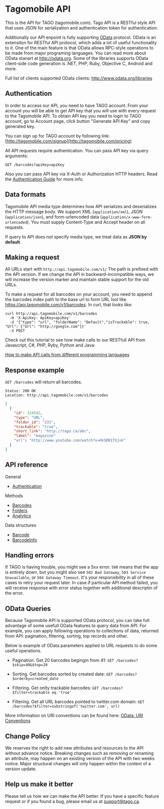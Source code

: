 Tagomobile API
====================

This is the API for TAGO (tagomobile.com). 
Tago API is a RESTful style API that uses JSON for serialization and authentication token for authentication.

Additionally our API enpoint is fully supporting [OData](http://odata.org) protocol. OData is an extensiton for RESTful API protocol, which adds a lot of useful functionality to it. One of the main feature is that OData allows RPC-style operations to be made from major programing languages. You can read more about OData stanart at http://odata.org. Some of the libraries supports OData client-side code generation is .NET, PHP, Ruby, Objective C, Android and more.

Full list of clients supported OData clients:
http://www.odata.org/libraries


Authentication
----------------

In order to access our API, you need to have TAGO account. From your account you will be able to get API key that you will use with every request to the Tagomobile API. To obtain API key you need to login to TAGO account, go to Account page, click button "Generate API Key" and copy generated key.

You can sign up for TAGO account by following link: [http://tagomobile.com/signup](http://tagomobile.com/pricing)

All API requests require authentication. You can pass API key via query arguments: 

`GET /barcodes?apiKey=apiKey`

Also you can pass API key via X-Auth or Authorization HTTP headers. 
Read the [Authentication Guide](https://github.com/tagomobile/api/blob/master/documents/authentication.md) for more info.


Data formats
----------------

Tagomobile API media type determines how API serializes and deserializes the HTTP message body. We support XML (`application/xml`), JSON (`application/json`), and form-urlencoded data (`application/x-www-form-urlencoded`). You must supply Content-Type and Accept header on all requests.

If query to API does not specify media type, we treat data as **JSON by default**.


Making a request
----------------

All URLs start with `http://api.tagomobile.com/v1/` The path is prefixed with the API version. If we change the API in backward-incompatible ways, we will increase the version marker and maintain stable support for the old URLs.

To make a request for all barcodes on your account, you need to append the barcodes index path to the base url to form URL lool like https://api.tagomobile.com/v1/barcodes. In curl, that looks like:

```shell
curl http://api.tagomobile.com/v1/barcodes
  -H 'X-ApiKey: ApiKey=apiKey'
  -d '{"type": "url", "folderName": "Default","isTrackable": true, "Url": {"Url": "http://google.com"}}'
  -X POST
```

Check out this tutorial to see how make calls to our RESTfull API from Javascript, C#, PHP, Ryby, Python and Java:

[How to make API calls from different programming languages]()

Response example
-------------------

`GET /barcodes` will return all barcodes.

```shell
Status: 200 OK
Location: http://api.tagomobile.com/v1/barcodes
```

```json
[
  {
    "id": 124542,
    "type": "URL",
    "folder_id": "231",
    "trackable": "true",
    "short_link": "http://tago.ca/abc",
    "label": "magazine"
    "url": "http://www.youtube.com/watch?v=HkSDN1TXjvk"
  }
]
```

API reference
-----------------
General
* [Authentication](documents/authentication.md)

Methods
* [Barcodes](documents/barcodes.md)
* [Folders](documents/folders.md)
* [Analytics](documents/analytics.md)

Data structures
* [Barcode](documents/barcode.md)
* [BarcodeInfo](documents/barcodeInfo.md)


Handling errors
---------------

If TAGO is having trouble, you might see a 5xx error. `500` means that the app is entirely down, but you might also see `502 Bad Gateway`, `503 Service Unavailable`, or `504 Gateway Timeout`. It's your responsibility in all of these cases to retry your request later. 
In case if particular API method failed, you will receive response with error status together with additional descriptin of the error.


OData Queries
---------------

Because Tagomobile API is supported OData protocol, you can take full advantage of some usefull OData features to query data from API. For example, you can apply following operations to collections of data, returned from API: pagination, filtering, sorting, top records and other.

Below is example of OData parameters applied to URL requests to do some useful operations.

* Pagination. Get 20 barcodes begingin from 41:
```GET /barcodes?$skip=40&$top=20```

* Sorting. Get barcodes sorted by created date:
```GET /barcodes?$orderby=created_date```

* Filtering. Get onlty trackable barcodes:
```GET /barcodes?$filter=trackable eq 'true'```

* Filtering. Get all URL barcodes pointed to twitter.com domain:
```GET /barcodes?$filter=substringof('twitter.com', url)```


More information on URI conventions can be found here: [OData: URI Conventions](http://www.odata.org/documentation/uri-conventions)

Change Policy
----------------

We reserves the right to add new attributes and resources to the API without advance notice. Breaking changes such as removing or renaming an attribute, may happen on an existing version of the API with two weeks notice. Major structural changes will only happen within the context of a version update.


Help us make it better
----------------------

Please tell us how we can make the API better. If you have a specific feature request or if you found a bug, please email us at [support@tago.ca](mailto:support@tago.ca).
